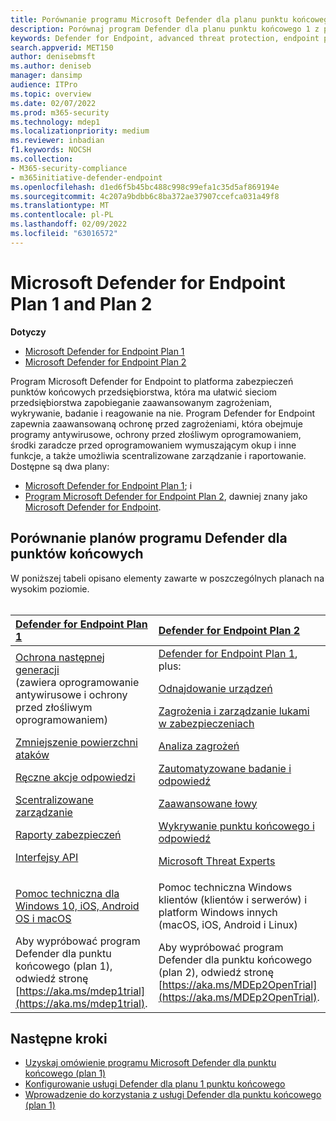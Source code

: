 ```yaml
---
title: Porównanie programu Microsoft Defender dla planu punktu końcowego 1 z planem 2
description: Porównaj program Defender dla planu punktu końcowego 1 z planem 2. Poznaj różnice między planami i wybierz plan, który najlepiej odpowiada potrzebom Twojej organizacji.
keywords: Defender for Endpoint, advanced threat protection, endpoint protection
search.appverid: MET150
author: denisebmsft
ms.author: deniseb
manager: dansimp
audience: ITPro
ms.topic: overview
ms.date: 02/07/2022
ms.prod: m365-security
ms.technology: mdep1
ms.localizationpriority: medium
ms.reviewer: inbadian
f1.keywords: NOCSH
ms.collection:
- M365-security-compliance
- m365initiative-defender-endpoint
ms.openlocfilehash: d1ed6f5b45bc488c998c99efa1c35d5af869194e
ms.sourcegitcommit: 4c207a9bdbb6c8ba372ae37907ccefca031a49f8
ms.translationtype: MT
ms.contentlocale: pl-PL
ms.lasthandoff: 02/09/2022
ms.locfileid: "63016572"
---
```

# <a name="microsoft-defender-for-endpoint-plan-1-and-plan-2"></a>Microsoft Defender for Endpoint Plan 1 and Plan 2

**Dotyczy**

- [Microsoft Defender for Endpoint Plan 1](https://go.microsoft.com/fwlink/p/?linkid=2154037)
- [Microsoft Defender for Endpoint Plan 2](https://go.microsoft.com/fwlink/p/?linkid=2154037)

Program Microsoft Defender for Endpoint to platforma zabezpieczeń punktów końcowych przedsiębiorstwa, która ma ułatwić sieciom przedsiębiorstwa zapobieganie zaawansowanym zagrożeniam, wykrywanie, badanie i reagowanie na nie. Program Defender for Endpoint zapewnia zaawansowaną ochronę przed zagrożeniami, która obejmuje programy antywirusowe, ochrony przed złośliwym oprogramowaniem, środki zaradcze przed oprogramowaniem wymuszającym okup i inne funkcje, a także umożliwia scentralizowane zarządzanie i raportowanie. Dostępne są dwa plany:   
 
- [Microsoft Defender for Endpoint Plan 1](defender-endpoint-plan-1.md); i 
- [Program Microsoft Defender for Endpoint Plan 2](microsoft-defender-endpoint.md), dawniej znany jako [Microsoft Defender for Endpoint](microsoft-defender-endpoint.md).

## <a name="compare-defender-for-endpoint-plans"></a>Porównanie planów programu Defender dla punktów końcowych

W poniższej tabeli opisano elementy zawarte w poszczególnych planach na wysokim poziomie. <br/><br/>

| [Defender for Endpoint Plan 1](defender-endpoint-plan-1.md) | [Defender for Endpoint Plan 2](microsoft-defender-endpoint.md) |
|:---|:---|
| [Ochrona następnej generacji](defender-endpoint-plan-1.md#next-generation-protection) <br/>(zawiera oprogramowanie antywirusowe i ochrony przed złośliwym oprogramowaniem) <p> [Zmniejszenie powierzchni ataków](defender-endpoint-plan-1.md#attack-surface-reduction) <p> [Ręczne akcje odpowiedzi](defender-endpoint-plan-1.md#manual-response-actions) <p> [Scentralizowane zarządzanie](defender-endpoint-plan-1.md#centralized-management) <p>[Raporty zabezpieczeń](defender-endpoint-plan-1.md#reporting) <p>[Interfejsy API](defender-endpoint-plan-1.md#apis)  | [Defender for Endpoint Plan 1](defender-endpoint-plan-1.md), plus: <p> [Odnajdowanie urządzeń](device-discovery.md) <p> [Zagrożenia i zarządzanie lukami w zabezpieczeniach](next-gen-threat-and-vuln-mgt.md) <p> [Analiza zagrożeń](threat-analytics.md) <p> [Zautomatyzowane badanie i odpowiedź](automated-investigations.md) <p> [Zaawansowane łowy](advanced-hunting-overview.md) <p> [Wykrywanie punktu końcowego i odpowiedź](overview-endpoint-detection-response.md) <p> [Microsoft Threat Experts](microsoft-threat-experts.md)  |
| [Pomoc techniczna dla Windows 10, iOS, Android OS i macOS](defender-endpoint-plan-1.md#cross-platform-support) | Pomoc techniczna Windows klientów (klientów i serwerów) i platform Windows innych<br/> (macOS, iOS, Android i Linux) |
| Aby wypróbować program Defender dla punktu końcowego (plan 1), odwiedź stronę [https://aka.ms/mdep1trial](https://aka.ms/mdep1trial). | Aby wypróbować program Defender dla punktu końcowego (plan 2), odwiedź stronę [https://aka.ms/MDEp2OpenTrial](https://aka.ms/MDEp2OpenTrial). |

## <a name="next-steps"></a>Następne kroki

- [Uzyskaj omówienie programu Microsoft Defender dla punktu końcowego (plan 1)](defender-endpoint-plan-1.md)
- [Konfigurowanie usługi Defender dla planu 1 punktu końcowego](mde-p1-setup-configuration.md)
- [Wprowadzenie do korzystania z usługi Defender dla punktu końcowego (plan 1)](mde-plan1-getting-started.md)
